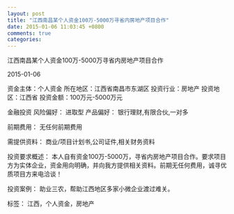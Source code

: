 ```yaml
---
layout: post
title: "江西南昌某个人资金100万-5000万寻省内房地产项目合作"
date: 2015-01-06 11:03:45 +0800
comments: true
categories: 
---
```

江西南昌某个人资金100万-5000万寻省内房地产项目合作



2015-01-06

资金主体：个人资金
所在地区：江西省南昌市东湖区
投资行业：房地产
投资地区：江西省
投资金额：100万元-5000万元

金融投资
风险偏好：
                            进取型 
                                                                                产品偏好：
                            银行理财,有限合伙,一对多

前期费用：
无任何前期费用

需提供资料：
商业/项目计划书,公司证件,相关财务资料

投资要求概述：
本人自有资金100万-5000万，寻省内房地产项目合作。要求项目方为实体企业，资金用向明确，并向我方提供相关资料。前期无任何费用，诚寻优质项目方来电洽谈！

投资案例：
助业三农，帮助江西地区多家小微企业渡过难关。

标签：
江西，个人资金，房地产


